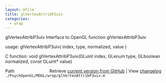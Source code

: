 ```yaml
---
layout: mfile
title: glVertexAttribP3uiv
categories:
  - wrap
---
```


glVertexAttribP3uiv  Interface to OpenGL function glVertexAttribP3uiv

usage:  glVertexAttribP3uiv\( index, type, normalized, value \)

C function:  void glVertexAttribP3uiv\(GLuint index, GLenum type, GLboolean normalized, const GLuint\* value\)


<div class="code_header" style="text-align:right;">
  <span style="float:left;">Path&nbsp;&nbsp;</span> <span class="counter">Retrieve <a href=
  "https://raw.github.com/Psychtoolbox-3/Psychtoolbox-3/beta/./PsychOpenGL/MOGL/wrap/glVertexAttribP3uiv.m">current version from GitHub</a> | View <a href=
  "https://github.com/Psychtoolbox-3/Psychtoolbox-3/commits/beta/./PsychOpenGL/MOGL/wrap/glVertexAttribP3uiv.m">changelog</a></span>
</div>
<div class="code">
  <code>./PsychOpenGL/MOGL/wrap/glVertexAttribP3uiv.m</code>
</div>
